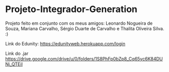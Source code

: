 # Projeto-Integrador-Generation
Projeto feito em conjunto com os meus amigos: Leonardo Nogueira de Souza, Mariana Carvalho, Sérgio Duarte de Carvalho e Thalita Oliveira Silva. :)

Link do Edunity: https://edunityweb.herokuapp.com/login

Link do .jar https://drive.google.com/drive/u/0/folders/1S8PhFp0bZp8_Cq65yc6K84DUNj_QTEiI
